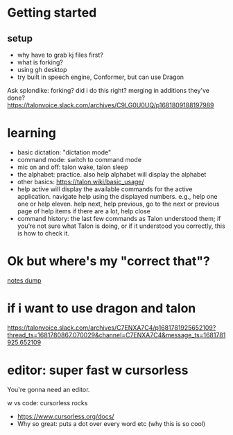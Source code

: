 # Getting started

## setup
- why have to grab kj files first?
- what is forking?
- using gh desktop 
- try built in speech engine, Conformer, but can use Dragon

Ask splondike: forking?  did i do this right?  merging in additions they've done?
https://talonvoice.slack.com/archives/C9LG0U0UQ/p1681809188197989

# learning 

- basic dictation: "dictation mode" 
- command mode: switch to command mode
- mic on and off: talon wake, talon sleep
- the alphabet: practice.  also help alphabet will display the alphabet
- other basics: https://talon.wiki/basic_usage/
- help active will display the available commands for the active application. navigate help using the displayed numbers. e.g., help one one or help eleven.  help next, help previous, go to the next or previous page of help items if there are a lot, help close
- command history: the last few commands as Talon understood them; if you’re not sure what Talon is doing, or if it understood you correctly, this is how to check it.

# Ok but where's my "correct that"?

[notes dump](correct-that.md)


# if i want to use dragon and talon

https://talonvoice.slack.com/archives/C7ENXA7C4/p1681781925652109?thread_ts=1681780867.070029&channel=C7ENXA7C4&message_ts=1681781925.652109


# editor: super fast w cursorless
You're gonna need an editor.

w vs code:  cursorless rocks
- https://www.cursorless.org/docs/
- Why so great:  puts a dot over every word etc (why this is so cool)

